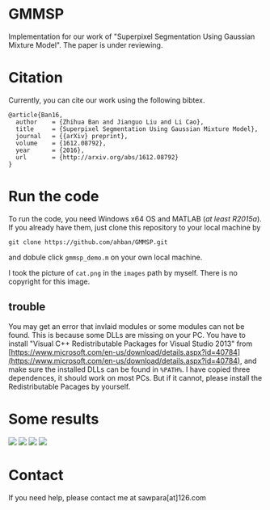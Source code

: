 # GMMSP

Implementation for our work of "Superpixel Segmentation Using Gaussian Mixture Model". The paper is under reviewing.

# Citation

Currently, you can cite our work using the following bibtex. 

```
@article{Ban16,
  author    = {Zhihua Ban and Jianguo Liu and Li Cao},
  title     = {Superpixel Segmentation Using Gaussian Mixture Model},
  journal   = {{arXiv} preprint},
  volume    = {1612.08792},
  year      = {2016},
  url       = {http://arxiv.org/abs/1612.08792}
}
```


# Run the code
To run the code, you need Windows x64 OS and MATLAB (*at least R2015a*).
If you already have them, just clone this repository to your local machine by
```
git clone https://github.com/ahban/GMMSP.git
```
and dobule click `gmmsp_demo.m` on your own local machine.


I took the picture of `cat.png` in the `images` path by myself. There is no copyright for this image.

## trouble

You may get an error that invlaid modules or some modules can not be found. 
This is because some DLLs are missing on your PC. 
You have to install "Visual C++ Redistributable Packages for Visual Studio 2013" from 
[https://www.microsoft.com/en-us/download/details.aspx?id=40784](https://www.microsoft.com/en-us/download/details.aspx?id=40784),
and make sure the installed DLLs can be found in `%PATH%`.
I have copied three dependences, it should work on most PCs. 
But if it cannot, please install the Redistributable Pacages by yourself.



# Some results

![](https://github.com/ahban/GMMSP/blob/master/results/cat8x8.png)
![](https://github.com/ahban/GMMSP/blob/master/results/cat14x14.png)
![](https://github.com/ahban/GMMSP/blob/master/results/cat20x20.png)
![](https://github.com/ahban/GMMSP/blob/master/results/cat26x26.png)

# Contact

If you need help, please contact me at sawpara[at]126.com


